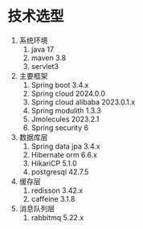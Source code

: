 # 技术选型

1. 系统环境
   1. java 17
   2. maven 3.8
   3. servlet3
2. 主要框架
   1. Spring boot 3.4.x
   2. Spring cloud 2024.0.0
   3. Spring cloud alibaba 2023.0.1.x
   4. Spring modulith 1.3.3
   5. Jmolecules 2023.2.1
   6. Spring security 6
3. 数据库层
   1. Spring data jpa 3.4.x
   2. Hibernate orm 6.6.x
   3. HikariCP 5.1.0
   4. postgresql 42.7.5
4. 缓存层
   1. redisson 3.42.x
   2. caffeine 3.1.8
5. 消息队列层
   1. rabbitmq 5.22.x
